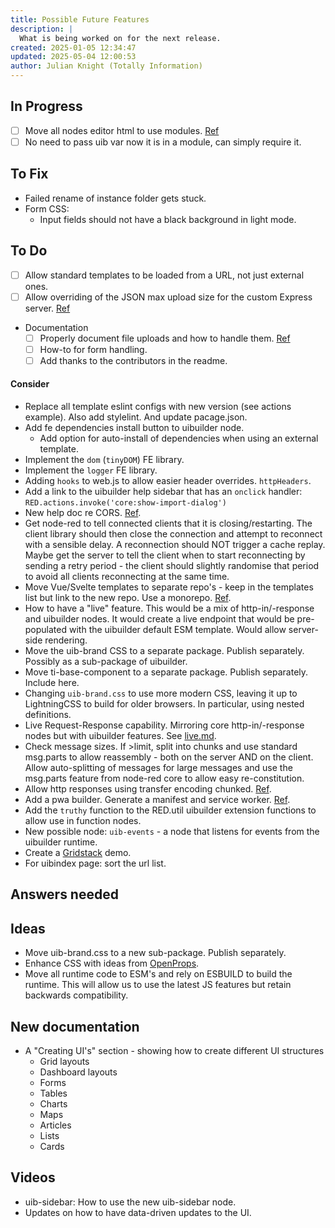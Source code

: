```yaml
---
title: Possible Future Features
description: |
  What is being worked on for the next release.
created: 2025-01-05 12:34:47
updated: 2025-05-04 12:00:53
author: Julian Knight (Totally Information)
---
```


## In Progress

* [ ] Move all nodes editor html to use modules. [Ref](https://discourse.nodered.org/t/text-javascript-vs-module-in-html/94215/4)
* [ ] No need to pass uib var now it is in a module, can simply require it.

## To Fix

* Failed rename of instance folder gets stuck.
* Form CSS: 
  * Input fields should not have a black background in light mode.

## To Do

* [ ] Allow standard templates to be loaded from a URL, not just external ones.
* [ ] Allow overriding of the JSON max upload size for the custom Express server. [Ref](https://discourse.nodered.org/t/json-payloads-larger-than-100kb-are-refused-when-using-ui-builder/95988)

* Documentation
  * [ ] Properly document file uploads and how to handle them. [Ref](https://discourse.nodered.org/t/input-file-in-uibuilder-v7/96196)
  * [ ] How-to for form handling.
  * [ ] Add thanks to the contributors in the readme.

#### Consider

* Replace all template eslint configs with new version (see actions example). Also add stylelint. And update pacage.json.
* Add fe dependencies install button to uibuilder node.
  * Add option for auto-install of dependencies when using an external template.
* Implement the `dom` (`tinyDOM`) FE library.
* Implement the `logger` FE library.
* Adding `hooks` to web.js to allow easier header overrides. `httpHeaders`.
* Add a link to the uibuilder help sidebar that has an `onclick` handler: `RED.actions.invoke('core:show-import-dialog')`
* New help doc re CORS. [Ref](https://discourse.nodered.org/t/allow-cors-for-ui-builder/94838).
* Get node-red to tell connected clients that it is closing/restarting. The client library should then close the connection and attempt to reconnect with a sensible delay. A reconnection should NOT trigger a cache replay. Maybe get the server to tell the client when to start reconnecting by sending a retry period - the client should slightly randomise that period to avoid all clients reconnecting at the same time.
* Move Vue/Svelte templates to separate repo's - keep in the templates list but link to the new repo. Use a monorepo. [Ref](https://chatgpt.com/share/67e94f7d-e054-8001-9976-c24cae872980).
* How to have a "live" feature. This would be a mix of http-in/-response and uibuilder nodes. It would create a live endpoint that would be pre-populated with the uibuilder default ESM template. Would allow server-side rendering.
* Move the uib-brand CSS to a separate package. Publish separately. Possibly as a sub-package of uibuilder.
* Move ti-base-component to a separate package. Publish separately. Include here.
* Changing `uib-brand.css` to use more modern CSS, leaving it up to LightningCSS to build for older browsers. In particular, using nested definitions.
* Live Request-Response capability. Mirroring core http-in/-response nodes but with uibuilder features. See [live.md](live.md).
* Check message sizes. If >limit, split into chunks and use standard msg.parts to allow reassembly - both on the server AND on the client. Allow auto-splitting of messages for large messages and use the msg.parts feature from node-red core to allow easy re-constitution.
* Allow http responses using transfer encoding chunked. [Ref](https://discourse.nodered.org/t/http-transfer-encoding-chunked/94332/6).
* Add a pwa builder. Generate a manifest and service worker. [Ref](https://discourse.nodered.org/t/pwa-support/94332/6).
* Add the `truthy` function to the RED.util uibuilder extension functions to allow use in function nodes.
* New possible node: `uib-events` - a node that listens for events from the uibuilder runtime.
* Create a [Gridstack](https://gridstackjs.com/) demo.
* For uibindex page: sort the url list. 


## Answers needed

## Ideas

* Move uib-brand.css to a new sub-package. Publish separately.
* Enhance CSS with ideas from [OpenProps](https://open-props.style).
* Move all runtime code to ESM's and rely on ESBUILD to build the runtime. This will allow us to use the latest JS features but retain backwards compatibility.

## New documentation

* A "Creating UI's" section - showing how to create different UI structures
  * Grid layouts
  * Dashboard layouts
  * Forms
  * Tables
  * Charts
  * Maps
  * Articles
  * Lists
  * Cards

## Videos

* uib-sidebar: How to use the new uib-sidebar node.
* Updates on how to have data-driven updates to the UI.
